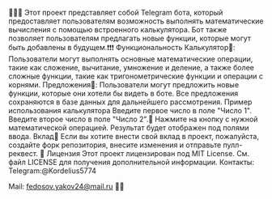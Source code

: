 🚀🚀🚀 Этот проект представляет собой Telegram бота, который предоставляет пользователям возможность выполнять математические вычисления с помощью встроенного калькулятора. Бот также позволяет пользователям предлагать новые функции, которые могут быть добавлены в будущем.❗❗❗
Функциональность
Калькулятор🐨: Пользователи могут выполнять основные математические операции, такие как сложение, вычитание, умножение и деление, а также более сложные функции, такие как тригонометрические функции и операции с корнями.
Предложения🐨: Пользователи могут предложить новые функции, которые они хотели бы видеть в боте. Все предложения сохраняются в базе данных для дальнейшего рассмотрения.
Пример использования калькулятора
Введите первое число в поле "Число 1".
Введите второе число в поле "Число 2".🐨
Нажмите на кнопку с нужной математической операцией.
Результат будет отображен под полями ввода.
Вклад🐨
Если вы хотите внести свой вклад в проект, пожалуйста, создайте форк репозитория, внесите изменения и отправьте пулл-реквест.
🐨
Лицензия
Этот проект лицензирован под MIT License. См. файл LICENSE для получения дополнительной информации.
Контакты:
Telegram:@Kordelius5774

Mail: fedosov.yakov24@mail.ru
🐨🐨
